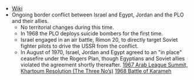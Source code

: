 - [Wiki](https://en.wikipedia.org/wiki/War_of_Attrition)
- Ongoing border conflict between Israel and Egypt, Jordan and the PLO and their allies.
    - No territorial changes during this time.
    - In 1968 the PLO deploys suicide bombers for the first time.
    - Israel engaged in an air battle, Rimon 20, to directly target Soviet fighter pilots to drive the USSR from the conflict.
    - In August of 1970, Israel, Jordan and Egypt agreed to an "in place" ceasefire under the Rogers Plan, though Egyptians and Soviet allies violated the agreement shortly thereafter.
[1967 Arab League Summit, Khartoum Resolution (The Three No’s)](1967%20Arab%20League%20Summit,%20Khartoum%20Resolution%20(The%20Three%20No’s))
[1968 Battle of Karameh](1968%20Battle%20of%20Karameh)